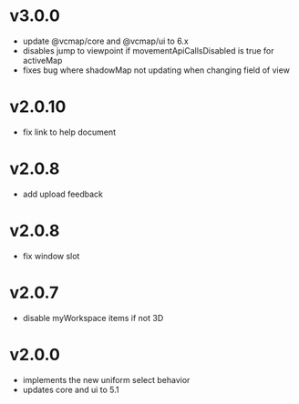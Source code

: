 # v3.0.0

- update @vcmap/core and @vcmap/ui to 6.x
- disables jump to viewpoint if movementApiCallsDisabled is true for activeMap
- fixes bug where shadowMap not updating when changing field of view

# v2.0.10

- fix link to help document

# v2.0.8

- add upload feedback

# v2.0.8

- fix window slot

# v2.0.7

- disable myWorkspace items if not 3D

# v2.0.0

- implements the new uniform select behavior
- updates core and ui to 5.1
